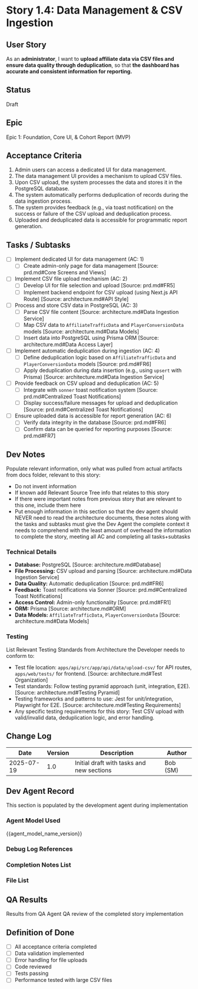 # Story 1.4: Data Management & CSV Ingestion

## User Story
As an **administrator**,
I want to **upload affiliate data via CSV files and ensure data quality through deduplication**,
so that **the dashboard has accurate and consistent information for reporting.**

## Status
Draft

## Epic
Epic 1: Foundation, Core UI, & Cohort Report (MVP)

## Acceptance Criteria
1. Admin users can access a dedicated UI for data management.
2. The data management UI provides a mechanism to upload CSV files.
3. Upon CSV upload, the system processes the data and stores it in the PostgreSQL database.
4. The system automatically performs deduplication of records during the data ingestion process.
5. The system provides feedback (e.g., via toast notification) on the success or failure of the CSV upload and deduplication process.
6. Uploaded and deduplicated data is accessible for programmatic report generation.

## Tasks / Subtasks
- [ ] Implement dedicated UI for data management (AC: 1)
  - [ ] Create admin-only page for data management [Source: prd.md#Core Screens and Views]
- [ ] Implement CSV file upload mechanism (AC: 2)
  - [ ] Develop UI for file selection and upload [Source: prd.md#FR5]
  - [ ] Implement backend endpoint for CSV upload (using Next.js API Route) [Source: architecture.md#API Style]
- [ ] Process and store CSV data in PostgreSQL (AC: 3)
  - [ ] Parse CSV file content [Source: architecture.md#Data Ingestion Service]
  - [ ] Map CSV data to `AffiliateTrafficData` and `PlayerConversionData` models [Source: architecture.md#Data Models]
  - [ ] Insert data into PostgreSQL using Prisma ORM [Source: architecture.md#Data Access Layer]
- [ ] Implement automatic deduplication during ingestion (AC: 4)
  - [ ] Define deduplication logic based on `AffiliateTrafficData` and `PlayerConversionData` models [Source: prd.md#FR6]
  - [ ] Apply deduplication during data insertion (e.g., using `upsert` with Prisma) [Source: architecture.md#Data Ingestion Service]
- [ ] Provide feedback on CSV upload and deduplication (AC: 5)
  - [ ] Integrate with `sonner` toast notification system [Source: prd.md#Centralized Toast Notifications]
  - [ ] Display success/failure messages for upload and deduplication [Source: prd.md#Centralized Toast Notifications]
- [ ] Ensure uploaded data is accessible for report generation (AC: 6)
  - [ ] Verify data integrity in the database [Source: prd.md#FR6]
  - [ ] Confirm data can be queried for reporting purposes [Source: prd.md#FR7]

## Dev Notes
Populate relevant information, only what was pulled from actual artifacts from docs folder, relevant to this story:
- Do not invent information
- If known add Relevant Source Tree info that relates to this story
- If there were important notes from previous story that are relevant to this one, include them here
- Put enough information in this section so that the dev agent should NEVER need to read the architecture documents, these notes along with the tasks and subtasks must give the Dev Agent the complete context it needs to comprehend with the least amount of overhead the information to complete the story, meeting all AC and completing all tasks+subtasks

### Technical Details
- **Database:** PostgreSQL [Source: architecture.md#Database]
- **File Processing:** CSV upload and parsing [Source: architecture.md#Data Ingestion Service]
- **Data Quality:** Automatic deduplication [Source: prd.md#FR6]
- **Feedback:** Toast notifications via Sonner [Source: prd.md#Centralized Toast Notifications]
- **Access Control:** Admin-only functionality [Source: prd.md#FR1]
- **ORM:** Prisma [Source: architecture.md#ORM]
- **Data Models:** `AffiliateTrafficData`, `PlayerConversionData` [Source: architecture.md#Data Models]

### Testing
List Relevant Testing Standards from Architecture the Developer needs to conform to:
- Test file location: `apps/api/src/app/api/data/upload-csv/` for API routes, `apps/web/tests/` for frontend. [Source: architecture.md#Test Organization]
- Test standards: Follow testing pyramid approach (unit, integration, E2E). [Source: architecture.md#Testing Pyramid]
- Testing frameworks and patterns to use: Jest for unit/integration, Playwright for E2E. [Source: architecture.md#Testing Requirements]
- Any specific testing requirements for this story: Test CSV upload with valid/invalid data, deduplication logic, and error handling.

## Change Log
| Date | Version | Description | Author |
|---|---|---|---|
| 2025-07-19 | 1.0 | Initial draft with tasks and new sections | Bob (SM) |

## Dev Agent Record
This section is populated by the development agent during implementation

### Agent Model Used
{{agent_model_name_version}}

### Debug Log References

### Completion Notes List

### File List

## QA Results
Results from QA Agent QA review of the completed story implementation

## Definition of Done
- [ ] All acceptance criteria completed
- [ ] Data validation implemented
- [ ] Error handling for file uploads
- [ ] Code reviewed
- [ ] Tests passing
- [ ] Performance tested with large CSV files